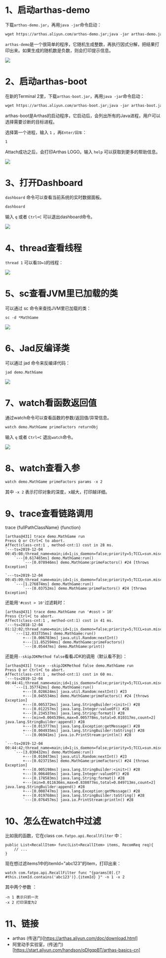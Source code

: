 # 1、启动arthas-demo
下载`arthas-demo.jar`，再用`java -jar`命令启动：
```dtd
wget https://arthas.aliyun.com/arthas-demo.jar;java -jar arthas-demo.jar
```
`arthas-demo`是一个很简单的程序，它随机生成整数，再执行因式分解，把结果打印出来。如果生成的随机数是负数，则会打印提示信息。

![](.阿里arthas工具初探_images/2c412ab4.png)

# 2、启动arthas-boot
在新的Terminal 2里，下载`arthas-boot.jar`，再用`java -jar`命令启动：
```dtd
wget https://arthas.aliyun.com/arthas-boot.jar;java -jar arthas-boot.jar
```
arthas-boot是Arthas的启动程序，它启动后，会列出所有的Java进程，用户可以选择需要诊断的目标进程。

选择第一个进程，输入 `1` ，再`Enter/回车`：
```dtd
1
```
Attach成功之后，会打印Arthas LOGO。输入 `help` 可以获取到更多的帮助信息。

![](.阿里arthas工具初探_images/ceb0ee01.png)

# 3、打开Dashboard
`dashboard` 命令可以查看当前系统的实时数据面板。
```dtd
dashboard
```
输入 `q` 或者 `Ctrl+C` 可以退出dashboard命令。

![](.阿里arthas工具初探_images/725705f4.png)

# 4、thread查看线程
`thread 1` 可以看`ID=1`的线程：

![](.阿里arthas工具初探_images/82d9ebc9.png)

# 5、sc查看JVM里已加载的类
可以通过 sc 命令来查找JVM里已加载的类：
```dtd
sc -d *MathGame
```

![](.阿里arthas工具初探_images/097b2c26.png)

# 6、Jad反编译类

可以通过 jad 命令来反编译代码：
```dtd
jad demo.MathGame
```

![](.阿里arthas工具初探_images/abe1bb5e.png)

# 7、watch看函数返回值
通过watch命令可以查看函数的参数/返回值/异常信息。
```dtd
watch demo.MathGame primeFactors returnObj
```
输入 `q` 或者 `Ctrl+C` 退出`watch`命令。

![](.阿里arthas工具初探_images/920aacb7.png)

# 8、watch查看入参
```dtd
watch demo.MathGame primeFactors params -x 2
```

其中 `-x 2` 表示打印对象的深度，x越大，打印越详细。

# 9、trace查看链路调用
trace {fullPathClassName} {function}
```
[arthas@431] trace demo.MathGame run
Press Q or Ctrl+C to abort.
Affect(class-cnt:1 , method-cnt:1) cost in 28 ms.
`---ts=2019-12-04 00:45:08;thread_name=main;id=1;is_daemon=false;priority=5;TCCL=sun.misc.Launcher$AppClassLoader@3d4eac69
    `---[0.617465ms] demo.MathGame:run()
        `---[0.078946ms] demo.MathGame:primeFactors() #24 [throws Exception]
 
`---ts=2019-12-04 00:45:09;thread_name=main;id=1;is_daemon=false;priority=5;TCCL=sun.misc.Launcher$AppClassLoader@3d4eac69
    `---[1.276874ms] demo.MathGame:run()
        `---[0.03752ms] demo.MathGame:primeFactors() #24 [throws Exception]
```
还能用`'#cost > 10'`过滤耗时：
```
[arthas@431] trace demo.MathGame run '#cost > 10'
Press Ctrl+C to abort.
Affect(class-cnt:1 , method-cnt:1) cost in 41 ms.
`---ts=2018-12-04 01:12:02;thread_name=main;id=1;is_daemon=false;priority=5;TCCL=sun.misc.Launcher$AppClassLoader@3d4eac69
    `---[12.033735ms] demo.MathGame:run()
        +---[0.006783ms] java.util.Random:nextInt()
        +---[11.852594ms] demo.MathGame:primeFactors()
        `---[0.05447ms] demo.MathGame:print()
```
还能用`--skipJDKMethod false`看看JDK的调用（默认看不到）：
```
[arthas@431] trace --skipJDKMethod false demo.MathGame run
Press Q or Ctrl+C to abort.
Affect(class-cnt:1 , method-cnt:1) cost in 60 ms.
`---ts=2019-12-04 00:44:41;thread_name=main;id=1;is_daemon=false;priority=5;TCCL=sun.misc.Launcher$AppClassLoader@3d4eac69
    `---[1.357742ms] demo.MathGame:run()
        +---[0.028624ms] java.util.Random:nextInt() #23
        +---[0.045534ms] demo.MathGame:primeFactors() #24 [throws Exception]
        +---[0.005372ms] java.lang.StringBuilder:<init>() #28
        +---[0.012257ms] java.lang.Integer:valueOf() #28
        +---[0.234537ms] java.lang.String:format() #28
        +---[min=0.004539ms,max=0.005778ms,total=0.010317ms,count=2] java.lang.StringBuilder:append() #28
        +---[0.013777ms] java.lang.Exception:getMessage() #28
        +---[0.004935ms] java.lang.StringBuilder:toString() #28
        `---[0.06941ms] java.io.PrintStream:println() #28
 
`---ts=2019-12-04 00:44:42;thread_name=main;id=1;is_daemon=false;priority=5;TCCL=sun.misc.Launcher$AppClassLoader@3d4eac69
    `---[3.030432ms] demo.MathGame:run()
        +---[0.010473ms] java.util.Random:nextInt() #23
        +---[0.023715ms] demo.MathGame:primeFactors() #24 [throws Exception]
        +---[0.005198ms] java.lang.StringBuilder:<init>() #28
        +---[0.006405ms] java.lang.Integer:valueOf() #28
        +---[0.178583ms] java.lang.String:format() #28
        +---[min=0.011636ms,max=0.838077ms,total=0.849713ms,count=2] java.lang.StringBuilder:append() #28
        +---[0.008747ms] java.lang.Exception:getMessage() #28
        +---[0.019768ms] java.lang.StringBuilder:toString() #28
        `---[0.076457ms] java.io.PrintStream:println() #28
```

# 10、怎么在watch中过滤
比如我的函数，它在class `com.fatpo.api.RecallFilter` 中：
```
public List<RecallItem> func(List<RecallItem> items, RecomReq req){
    // ...
}
```
现在想过滤items1中的itemId="abc123"的item，打印出来：
```
watch com.fatpo.api.RecallFilter func "{params[0].{? #this.itemId.contains('abc123')}.{itemId} }" -n 1 -x 2
```
其中两个参数 ：
```
-n 1 表示只抓一次
-x 2 打印深度为2
```

# 11、链接
* arthas (传送门)[https://arthas.aliyun.com/doc/download.html]
* 阿里动手实验室，(传送门)[https://start.aliyun.com/handson/qDlgqpBT/arthas-basics-cn]
